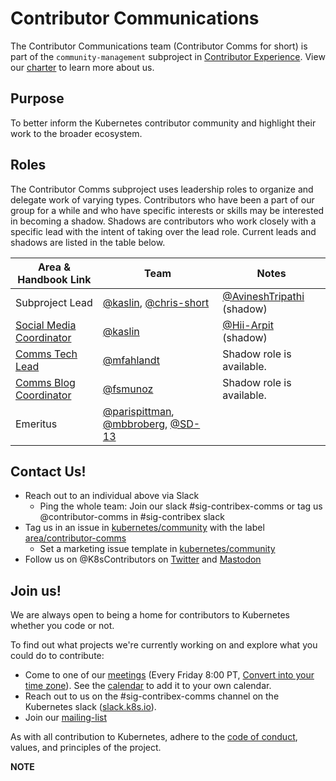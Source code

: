 # Contributor Communications

The Contributor Communications team (Contributor Comms for short) is part of the `community-management` subproject in [Contributor Experience]. View our [charter] to learn more about us.

## Purpose

To better inform the Kubernetes contributor community and highlight their work to the broader ecosystem.

## Roles
The Contributor Comms subproject uses leadership roles to organize and delegate work of varying types. Contributors who have been a part of our group for a while and who have specific interests or skills may be interested in becoming a shadow. Shadows are contributors who work closely with a specific lead with the intent of taking over the lead role. Current leads and shadows are listed in the table below.

| Area & Handbook Link | Team | Notes |
| --- | --- | --- |
| Subproject Lead | [@kaslin](https://github.com/kaslin), [@chris-short](https://github.com/chris-short) | [@AvineshTripathi](https://github.com/AvineshTripathi) (shadow) |
| [Social Media Coordinator](https://github.com/kubernetes/community/blob/master/communication/contributor-comms/role-handbooks/Social-Media.md) |[@kaslin](https://github.com/kaslin) | [@Hii-Arpit](https://github.com/Hii-Arpit) (shadow) |
| [Comms Tech Lead](https://github.com/kubernetes/community/blob/master/communication/contributor-comms/role-handbooks/Comms-Tech-Lead.md) | [@mfahlandt](https://github.com/mfahlandt) | Shadow role is available. |
| [Comms Blog Coordinator](https://github.com/kubernetes/community/blob/master/communication/contributor-comms/role-handbooks/blog-coordinator.md) | [@fsmunoz](https://github.com/fsmunoz) |  Shadow role is available. |
| Emeritus | [@parispittman](https://github.com/parispittman), [@mbbroberg](https://github.com/mbbroberg), [@SD-13](https://github.com/SD-13) |

## Contact Us!

- Reach out to an individual above via Slack
  - Ping the whole team: Join our slack #sig-contribex-comms or tag us @contributor-comms in #sig-contribex slack
- Tag us in an issue in [kubernetes/community] with the label [area/contributor-comms]
  - Set a marketing issue template in [kubernetes/community]
- Follow us on @K8sContributors on [Twitter] and [Mastodon]

## Join us!

We are always open to being a home for contributors to Kubernetes whether you code or not.

To find out what projects we're currently working on and explore what you could do to contribute:
* Come to one of our [meetings] (Every Friday 8:00 PT, [Convert into your time zone](https://dateful.com/time-zone-converter?t=8:00&tz=PT%20%28Pacific%20Time%29)). See the [calendar] to add it to your own calendar.
* Reach out to us on the #sig-contribex-comms channel on the Kubernetes slack ([slack.k8s.io](http://slack.k8s.io)).
* Join our [mailing-list]

As with all contribution to Kubernetes, adhere to the [code of conduct], values, and principles of the project.

**NOTE**

[meetings]: /sig-contributor-experience#contributor-comms
[calendar]: https://www.kubernetes.dev/resources/calendar/
[mailing-list]: https://groups.google.com/g/kubernetes-sig-contribex
[charter]: ./CHARTER.md
[Could be you!]: #could-be-you
[Contributor Experience]: /sig-contributor-experience
[Internal Communications]: ./role-handbooks/internal-marketing.md
[Social Media]: ./role-handbooks/social-media.md
[Comms Tech Lead]: ./role-handbooks/Comms-Tech-Lead.md
[Comms Blog Coordinator]: ./role-handbooks/blog-coordinator.md
[Storytellers]: ./role-handbooks/storytellers.md
[Designer]: ./role-handbooks/wip-roles.md
[kubernetes/community]: https://github.com/kubernetes/community/issues
[area/contributor-comms]: https://github.com/kubernetes/community/issues?q=is%3Aopen+is%3Aissue+label%3Aarea%2Fcontributor-comms
[Twitter]: https://twitter.com/K8sContributors/
[Mastodon]: https://hachyderm.io/@K8sContributors
[code of conduct]: https://github.com/kubernetes/community/blob/master/code-of-conduct.md